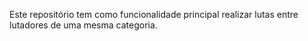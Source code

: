 Este repositório tem como funcionalidade principal realizar lutas entre lutadores de uma mesma categoria.
